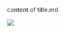content of title.md

<script>alert(1)</script>

<script>alert(1)<script>alert(1)</script></script>

<img src="figures/32/32.png" onerror="alert(1)" asdf=qwer>